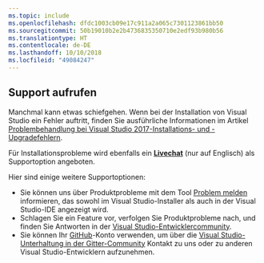 ```yaml
---
ms.topic: include
ms.openlocfilehash: dfdc1003cb09e17c911a2a065c7301123861bb50
ms.sourcegitcommit: 50b19010b2e2b4736835350710e2edf93b980b56
ms.translationtype: HT
ms.contentlocale: de-DE
ms.lasthandoff: 10/10/2018
ms.locfileid: "49084247"
---
```

## <a name="get-support"></a>Support aufrufen

Manchmal kann etwas schiefgehen. Wenn bei der Installation von Visual Studio ein Fehler auftritt, finden Sie ausführliche Informationen im Artikel [Problembehandlung bei Visual Studio 2017-Installations- und -Upgradefehlern](../troubleshooting-installation-issues.md).

Für Installationsprobleme wird ebenfalls ein [**Livechat**](https://visualstudio.microsoft.com/vs/support/#talktous) (nur auf Englisch) als Supportoption angeboten.

Hier sind einige weitere Supportoptionen:

* Sie können uns über Produktprobleme mit dem Tool [Problem melden](../../ide/how-to-report-a-problem-with-visual-studio-2017.md) informieren, das sowohl im Visual Studio-Installer als auch in der Visual Studio-IDE angezeigt wird.
* Schlagen Sie ein Feature vor, verfolgen Sie Produktprobleme nach, und finden Sie Antworten in der [Visual Studio-Entwicklercommunity](https://developercommunity.visualstudio.com/).
* Sie können Ihr [GitHub](https://github.com/)-Konto verwenden, um über die [Visual Studio-Unterhaltung in der Gitter-Community](https://gitter.im/Microsoft/VisualStudio) Kontakt zu uns oder zu anderen Visual Studio-Entwicklern aufzunehmen.
